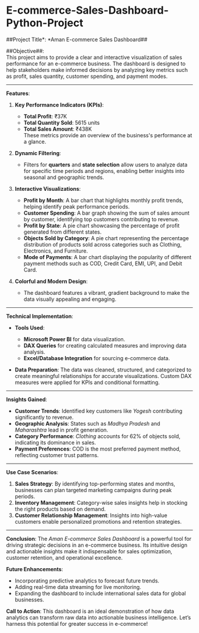 # E-commerce-Sales-Dashboard-Python-Project

##Project Title*: *Aman E-commerce Sales Dashboard##

##Objective##:  
This project aims to provide a clear and interactive visualization of sales performance for an e-commerce business. The dashboard is designed to help stakeholders make informed decisions by analyzing key metrics such as profit, sales quantity, customer spending, and payment modes.

---

**Features**:

1. **Key Performance Indicators (KPIs)**:
   - **Total Profit**: ₹37K
   - **Total Quantity Sold**: 5615 units
   - **Total Sales Amount**: ₹438K  
   These metrics provide an overview of the business's performance at a glance.

2. **Dynamic Filtering**:
   - Filters for **quarters** and **state selection** allow users to analyze data for specific time periods and regions, enabling better insights into seasonal and geographic trends.

3. **Interactive Visualizations**:
   - **Profit by Month**: A bar chart that highlights monthly profit trends, helping identify peak performance periods.
   - **Customer Spending**: A bar graph showing the sum of sales amount by customer, identifying top customers contributing to revenue.
   - **Profit by State**: A pie chart showcasing the percentage of profit generated from different states.
   - **Objects Sold by Category**: A pie chart representing the percentage distribution of products sold across categories such as Clothing, Electronics, and Furniture.
   - **Mode of Payments**: A bar chart displaying the popularity of different payment methods such as COD, Credit Card, EMI, UPI, and Debit Card.

4. **Colorful and Modern Design**:
   - The dashboard features a vibrant, gradient background to make the data visually appealing and engaging.

---

**Technical Implementation**:
- **Tools Used**:
  - **Microsoft Power BI** for data visualization.
  - **DAX Queries** for creating calculated measures and improving data analysis.
  - **Excel/Database Integration** for sourcing e-commerce data.

- **Data Preparation**:
  The data was cleaned, structured, and categorized to create meaningful relationships for accurate visualizations. Custom DAX measures were applied for KPIs and conditional formatting.

---

**Insights Gained**:
- **Customer Trends**: Identified key customers like *Yogesh* contributing significantly to revenue.
- **Geographic Analysis**: States such as *Madhya Pradesh* and *Maharashtra* lead in profit generation.
- **Category Performance**: *Clothing* accounts for 62% of objects sold, indicating its dominance in sales.
- **Payment Preferences**: COD is the most preferred payment method, reflecting customer trust patterns.

---

**Use Case Scenarios**:
1. **Sales Strategy**: 
   By identifying top-performing states and months, businesses can plan targeted marketing campaigns during peak periods.
2. **Inventory Management**: 
   Category-wise sales insights help in stocking the right products based on demand.
3. **Customer Relationship Management**: 
   Insights into high-value customers enable personalized promotions and retention strategies.

---

**Conclusion**:
The *Aman E-commerce Sales Dashboard* is a powerful tool for driving strategic decisions in an e-commerce business. Its intuitive design and actionable insights make it indispensable for sales optimization, customer retention, and operational excellence.

**Future Enhancements**:
- Incorporating predictive analytics to forecast future trends.
- Adding real-time data streaming for live monitoring.
- Expanding the dashboard to include international sales data for global businesses. 

**Call to Action**:
This dashboard is an ideal demonstration of how data analytics can transform raw data into actionable business intelligence. Let’s harness this potential for greater success in e-commerce!
